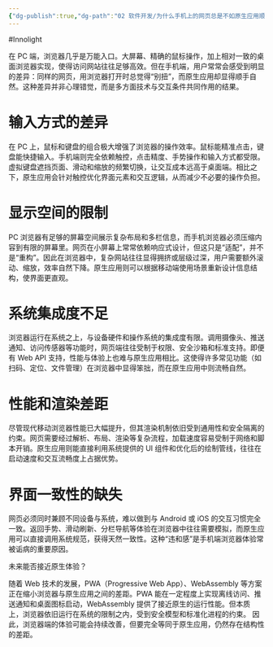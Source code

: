 ```yaml
---
{"dg-publish":true,"dg-path":"02 软件开发/为什么手机上的网页总是不如原生应用顺手？.md","permalink":"/02 软件开发/为什么手机上的网页总是不如原生应用顺手？/","created":"2025-09-09T21:42:39.302+08:00","updated":"2025-09-09T21:51:10.269+08:00"}
---
```


#Innolight

在 PC 端，浏览器几乎是万能入口。大屏幕、精确的鼠标操作，加上相对一致的桌面浏览器实现，使得访问网站往往足够高效。但在手机端，用户常常会感受到明显的差异：同样的网页，用浏览器打开时总觉得“别扭”，而原生应用却显得顺手自然。这种差异并非心理错觉，而是多方面技术与交互条件共同作用的结果。

# 输入方式的差异

在 PC 上，鼠标和键盘的组合极大增强了浏览器的操作效率。鼠标能精准点击，键盘能快捷输入。手机端则完全依赖触控，点击精度、手势操作和输入方式都受限。虚拟键盘遮挡页面、滑动和缩放的频繁切换，让交互成本远高于桌面端。相比之下，原生应用会针对触控优化界面元素和交互逻辑，从而减少不必要的操作负担。

# 显示空间的限制

PC 浏览器有足够的屏幕空间展示复杂布局和多栏信息，而手机浏览器必须压缩内容到有限的屏幕里。网页在小屏幕上常常依赖响应式设计，但这只是“适配”，并不是“重构”。因此在浏览器中，复杂网站往往显得拥挤或层级过深，用户需要额外滚动、缩放，效率自然下降。原生应用则可以根据移动端使用场景重新设计信息结构，使界面更直观。

# 系统集成度不足

浏览器运行在系统之上，与设备硬件和操作系统的集成度有限。调用摄像头、推送通知、访问传感器等功能时，网页端往往受制于权限、安全沙箱和标准支持。即便有 Web API 支持，性能与体验上也难与原生应用相比。这使得许多常见功能（如扫码、定位、文件管理）在浏览器中显得笨拙，而在原生应用中则流畅自然。

# 性能和渲染差距

尽管现代移动浏览器性能已大幅提升，但其渲染机制依旧受到通用性和安全隔离的约束。网页需要经过解析、布局、渲染等复杂流程，加载速度容易受制于网络和脚本开销。原生应用则能直接利用系统提供的 UI 组件和优化后的绘制管线，往往在启动速度和交互流畅度上占据优势。

# 界面一致性的缺失

网页必须同时兼顾不同设备与系统，难以做到与 Android 或 iOS 的交互习惯完全一致。返回手势、滑动刷新、分栏导航等体验在浏览器中往往需要模拟，而原生应用可以直接调用系统规范，获得天然一致性。这种“违和感”是手机端浏览器体验常被诟病的重要原因。

未来能否接近原生体验？

随着 Web 技术的发展，PWA（Progressive Web App）、WebAssembly 等方案正在缩小浏览器与原生应用之间的差距。PWA 能在一定程度上实现离线访问、推送通知和桌面图标启动，WebAssembly 提供了接近原生的运行性能。但本质上，浏览器依旧运行在系统的限制之内，受到安全模型和标准化进程的约束。
因此，浏览器端的体验可能会持续改善，但要完全等同于原生应用，仍然存在结构性的差距。